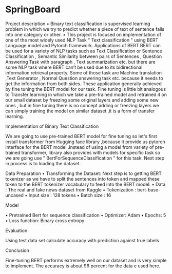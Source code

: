 # SpringBoard

Project description
•	Binary text classification is supervised learning problem in which we try to predict whether a piece of text of sentence falls into one category or other.
•	This project is focused on implementation of one of the most widely used NLP Task " Text classification " using BERT Language model and Pytorch framework.
Applications of BERT
BERT can be used for a variety of NLP tasks such as Text Classification or Sentence Classification , Semantic Similarity between pairs of Sentences , Question Answering Task with paragraph , Text summarization etc. but there are some NLP task where BERT can’t be used due to its bidirectional information retrieval property. Some of those task are Machine translation ,Text Generator , Normal Question answering task etc. because it needs to get the information from both sides. These application generally achieved by fine tuning the BERT model for our task. Fine tuning is little bit analogous to Transfer learning in which we take a pre-trained model and retrained it on our small dataset by freezing some original layers and adding some new ones , but in fine tuning there is no concept adding or freezing layers we can simply training the model on similar dataset ,it is a form of transfer learning.

Implementation of Binary Text Classification

We are going to use pre-trained BERT model for fine tuning so let's first install transformer from Hugging face library ,because it  provide us pytorch interface for the BERT model .Instead of using a model from variety of pre-trained transformer, library also provides with models for specific task so we are going use " BertForSequenceClassification " for this task. Next step in process is to loading the dataset.

Data Preparation
•	Transforming the Dataset: Next step is to getting BERT tokenizer as we have to split the sentences into token and mapped these token to the BERT tokenizer vocabulary to feed into the BERT model.
•	Data : The real and fake news dataset from Kaggle
•	Tokenization : bert-base-uncased
•	Input size : 128 tokens 
•	Batch size : 16


Model

•	Pretrained Bert for sequence classification
•	Optimizer: Adam
•	Epochs: 5
•	Loss function: Binary cross entropy

 









Evaluation

Using test data set calculate accuracy with prediction against true labels

 









Conclusion

Fine-tuning BERT performs extremely well on our dataset and is very  simple to implement.  The accuracy is about 96 percent for the data e used here.

